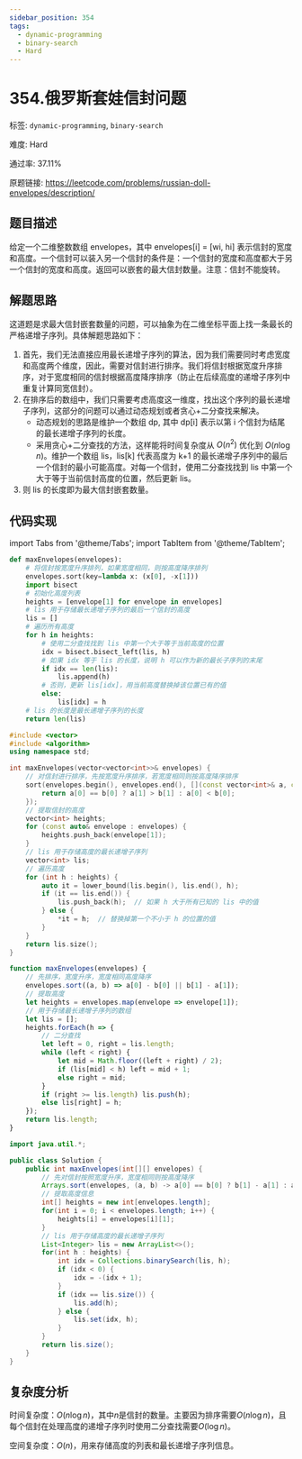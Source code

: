 ```yaml
---
sidebar_position: 354
tags:
  - dynamic-programming
  - binary-search
  - Hard
---
```


# 354.俄罗斯套娃信封问题

标签: `dynamic-programming`, `binary-search`

难度: Hard

通过率: 37.11%

原题链接: https://leetcode.com/problems/russian-doll-envelopes/description/

## 题目描述
给定一个二维整数数组 envelopes，其中 envelopes[i] = [wi, hi] 表示信封的宽度和高度。一个信封可以装入另一个信封的条件是：一个信封的宽度和高度都大于另一个信封的宽度和高度。返回可以嵌套的最大信封数量。注意：信封不能旋转。

## 解题思路
这道题是求最大信封嵌套数量的问题，可以抽象为在二维坐标平面上找一条最长的严格递增子序列。具体解题思路如下：  
1. 首先，我们无法直接应用最长递增子序列的算法，因为我们需要同时考虑宽度和高度两个维度，因此，需要对信封进行排序。我们将信封根据宽度升序排序，对于宽度相同的信封根据高度降序排序（防止在后续高度的递增子序列中重复计算同宽信封）。  
2. 在排序后的数组中，我们只需要考虑高度这一维度，找出这个序列的最长递增子序列，这部分的问题可以通过动态规划或者贪心+二分查找来解决。  
   - 动态规划的思路是维护一个数组 dp, 其中 dp[i] 表示以第 i 个信封为结尾的最长递增子序列的长度。  
   - 采用贪心+二分查找的方法，这样能将时间复杂度从 $O(n^2)$ 优化到 $O(n \log n)$。维护一个数组 lis，lis[k] 代表高度为 k+1 的最长递增子序列中的最后一个信封的最小可能高度。对每一个信封，使用二分查找找到 lis 中第一个大于等于当前信封高度的位置，然后更新 lis。  
3. 则 lis 的长度即为最大信封嵌套数量。

## 代码实现
import Tabs from '@theme/Tabs';
import TabItem from '@theme/TabItem';

<Tabs>
<TabItem value="python" label="Python">

```python
def maxEnvelopes(envelopes):
    # 将信封按宽度升序排列，如果宽度相同，则按高度降序排列
    envelopes.sort(key=lambda x: (x[0], -x[1]))
    import bisect
    # 初始化高度列表
    heights = [envelope[1] for envelope in envelopes]
    # lis 用于存储最长递增子序列的最后一个信封的高度
    lis = []
    # 遍历所有高度
    for h in heights:
        # 使用二分查找找到 lis 中第一个大于等于当前高度的位置
        idx = bisect.bisect_left(lis, h)
        # 如果 idx 等于 lis 的长度，说明 h 可以作为新的最长子序列的末尾
        if idx == len(lis):
            lis.append(h)
        # 否则，更新 lis[idx]，用当前高度替换掉该位置已有的值
        else:
            lis[idx] = h
    # lis 的长度是最长递增子序列的长度
    return len(lis) 

```

</TabItem>
<TabItem value="cpp" label="C++">

```cpp
#include <vector>
#include <algorithm>
using namespace std;

int maxEnvelopes(vector<vector<int>>& envelopes) {
    // 对信封进行排序，先按宽度升序排序，若宽度相同则按高度降序排序
    sort(envelopes.begin(), envelopes.end(), [](const vector<int>& a, const vector<int>& b) {
        return a[0] == b[0] ? a[1] > b[1] : a[0] < b[0];
    });
    // 提取信封的高度
    vector<int> heights;
    for (const auto& envelope : envelopes) {
        heights.push_back(envelope[1]);
    }
    // lis 用于存储高度的最长递增子序列
    vector<int> lis;
    // 遍历高度
    for (int h : heights) {
        auto it = lower_bound(lis.begin(), lis.end(), h);
        if (it == lis.end()) {
            lis.push_back(h);  // 如果 h 大于所有已知的 lis 中的值
        } else {
            *it = h;  // 替换掉第一个不小于 h 的位置的值
        }
    }
    return lis.size();
}

```

</TabItem>
<TabItem value="javascript" label="JavaScript">

```javascript
function maxEnvelopes(envelopes) {
    // 先排序，宽度升序，宽度相同高度降序
    envelopes.sort((a, b) => a[0] - b[0] || b[1] - a[1]);
    // 提取高度
    let heights = envelopes.map(envelope => envelope[1]);
    // 用于存储最长递增子序列的数组
    let lis = [];
    heights.forEach(h => {
        // 二分查找
        let left = 0, right = lis.length;
        while (left < right) {
            let mid = Math.floor((left + right) / 2);
            if (lis[mid] < h) left = mid + 1;
            else right = mid;
        }
        if (right >= lis.length) lis.push(h);
        else lis[right] = h;
    });
    return lis.length;
}

```

</TabItem>
<TabItem value="java" label="Java">

```java
import java.util.*;

public class Solution {
    public int maxEnvelopes(int[][] envelopes) {
        // 先对信封按照宽度升序，宽度相同则按高度降序
        Arrays.sort(envelopes, (a, b) -> a[0] == b[0] ? b[1] - a[1] : a[0] - b[0]);
        // 提取高度信息
        int[] heights = new int[envelopes.length];
        for(int i = 0; i < envelopes.length; i++) {
            heights[i] = envelopes[i][1];
        }
        // lis 用于存储高度的最长递增子序列
        List<Integer> lis = new ArrayList<>();
        for(int h : heights) {
            int idx = Collections.binarySearch(lis, h);
            if (idx < 0) {
                idx = -(idx + 1);
            }
            if (idx == lis.size()) {
                lis.add(h);
            } else {
                lis.set(idx, h);
            }
        }
        return lis.size();
    }
}

```

</TabItem>
</Tabs>

## 复杂度分析
时间复杂度：$O(n \log n)$，其中$n$是信封的数量。主要因为排序需要$O(n \log n)$，且每个信封在处理高度的递增子序列时使用二分查找需要$O(\log n)$。    
    
空间复杂度：$O(n)$，用来存储高度的列表和最长递增子序列信息。
